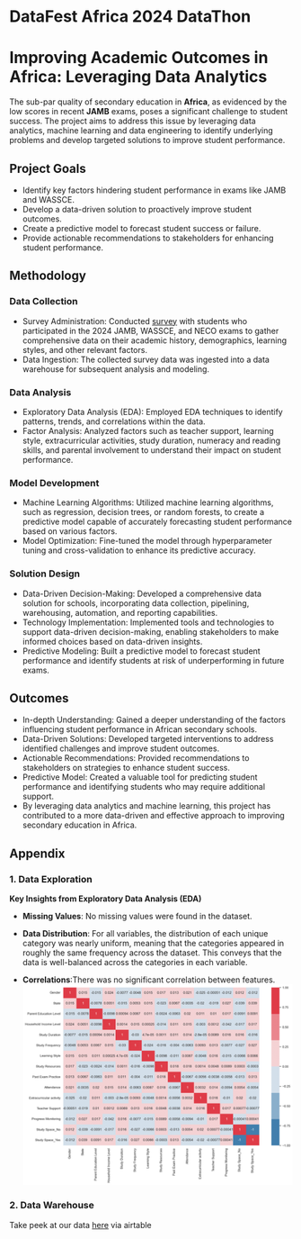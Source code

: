 # DataFest Africa 2024 DataThon

# Improving Academic Outcomes in Africa: Leveraging Data Analytics
The sub-par quality of secondary education in **Africa**, as evidenced by the low scores in recent **JAMB** exams, 
poses a significant challenge to student success. The project aims to address this issue by leveraging data analytics, 
machine learning and data engineering to identify underlying problems and develop targeted solutions to improve student performance.

## Project Goals
* Identify key factors hindering student performance in exams like JAMB and WASSCE.
* Develop a data-driven solution to proactively improve student outcomes.
* Create a predictive model to forecast student success or failure.
* Provide actionable recommendations to stakeholders for enhancing student performance.

## Methodology

### Data Collection

* Survey Administration: Conducted [survey](https://forms.gle/KhFiKMAjwgAnDSn29) with students who participated in the 2024 JAMB, WASSCE, and NECO exams to gather comprehensive data on their academic history, demographics, learning styles, and other relevant factors.
* Data Ingestion: The collected survey data was ingested into a data warehouse for subsequent analysis and modeling.

### Data Analysis

* Exploratory Data Analysis (EDA): Employed EDA techniques to identify patterns, trends, and correlations within the data.
* Factor Analysis: Analyzed factors such as teacher support, learning style, extracurricular activities, study duration, numeracy and reading skills, and parental involvement to understand their impact on student performance.

### Model Development

* Machine Learning Algorithms: Utilized machine learning algorithms, such as regression, decision trees, or random forests, to create a predictive model capable of accurately forecasting student performance based on various factors.
* Model Optimization: Fine-tuned the model through hyperparameter tuning and cross-validation to enhance its predictive accuracy. 

### Solution Design

* Data-Driven Decision-Making: Developed a comprehensive data solution for schools, incorporating data collection, pipelining, warehousing, automation, and reporting capabilities.
* Technology Implementation: Implemented tools and technologies to support data-driven decision-making, enabling stakeholders to make informed choices based on data-driven insights.
* Predictive Modeling: Built a predictive model to forecast student performance and identify students at risk of underperforming in future exams.

## Outcomes

* In-depth Understanding: Gained a deeper understanding of the factors influencing student performance in African secondary schools.
* Data-Driven Solutions: Developed targeted interventions to address identified challenges and improve student outcomes.
* Actionable Recommendations: Provided recommendations to stakeholders on strategies to enhance student success.
* Predictive Model: Created a valuable tool for predicting student performance and identifying students who may require additional support.
* By leveraging data analytics and machine learning, this project has contributed to a more data-driven and effective approach to improving secondary education in Africa.

## Appendix

### 1. Data Exploration

**Key Insights from Exploratory Data Analysis (EDA)** 

* **Missing Values**: No missing values were found in the dataset. 

* **Data Distribution**: For all variables, the distribution of each unique category was nearly uniform, meaning that the categories appeared in roughly the same frequency across the dataset. This conveys that the data is well-balanced across the categories in each variable. 

* **Correlations**:There was no significant correlation between features. 
![img.png](img/img.png)

### 2. Data Warehouse
Take peek at our data [here](https://airtable.com/applJdHIsCb5z8Do2/shrS30jOLrtNxcvQH/tblDY76xjWl7mqBev) via airtable
